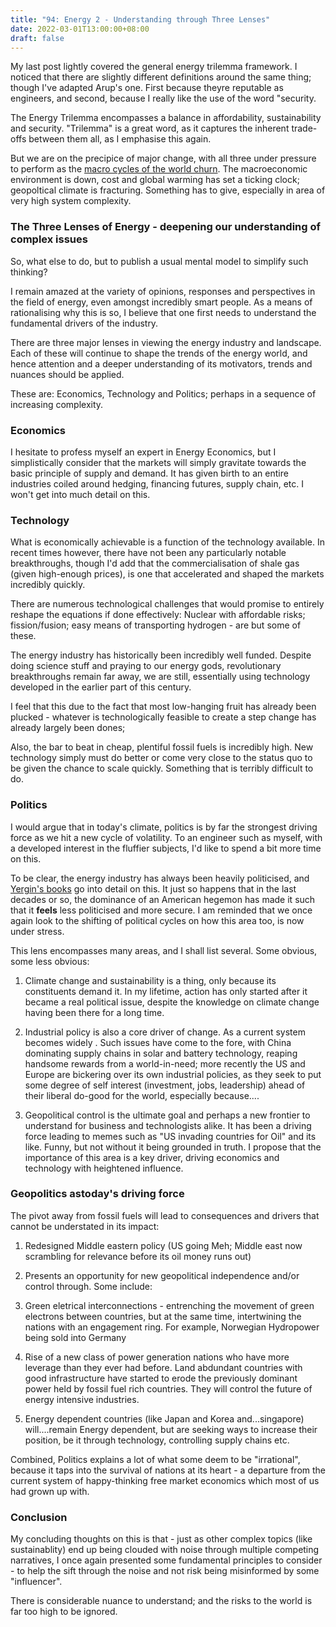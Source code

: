 ```yaml
---
title: "94: Energy 2 - Understanding through Three Lenses"
date: 2022-03-01T13:00:00+08:00
draft: false
---
```


My last post lightly covered the general energy trilemma framework. I noticed that there are slightly different definitions around the same thing; though I've adapted Arup's one. First because theyre reputable as engineers, and second, because I really like the use of the word "security. 

The Energy Trilemma encompasses a balance in affordability, sustainability and security. "Trilemma" is a great word, as it captures the inherent trade-offs between them all, as I emphasise this again.

But we are on the precipice of major change, with all three under pressure to perform as the [macro cycles of the world churn](https://www.makwaijun.com/blog/post41/). The macroeconomic environment is  down, cost and global warming has set a ticking clock; geopoltical climate is fracturing. Something has to give, especially in area of very high system complexity. 

### The Three Lenses of Energy - deepening our understanding of complex issues

So, what else to do, but to publish a usual mental model to simplify such thinking?

I remain amazed at the variety of opinions, responses and perspectives in the field of energy, even amongst incredibly smart people. As a means of rationalising why this is so, I believe that one first needs to understand the fundamental drivers of the industry.

There are three major lenses in viewing the energy industry and landscape. Each of these will continue to shape the trends of the energy world, and hence attention and a deeper understanding of its motivators, trends and nuances should be applied. 

These are: Economics, Technology and Politics; perhaps in a sequence of increasing complexity. 

### Economics
I hesitate to profess myself an expert in Energy Economics, but I simplistically consider that the markets will simply gravitate towards the basic principle of supply and demand. It has given birth to an entire industries coiled around hedging, financing futures, supply chain, etc. I won't get into much detail on this.

### Technology
What is economically achievable is a function of the technology available. In recent times however, there have not been any particularly notable breakthroughs, though I'd add that the commercialisation of shale gas (given high-enough prices), is one that accelerated and shaped the markets incredibly quickly.

There are numerous technological challenges that would promise to entirely reshape the equations if done effectively: Nuclear with affordable risks; fission/fusion; easy means of transporting hydrogen - are but some of these.

The energy industry has historically been incredibly well funded. Despite doing science stuff and praying to our energy gods, revolutionary breakthroughs remain far away, we are still, essentially using technology developed in the earlier part of this century.

I feel that this due to the fact that most low-hanging fruit has already been plucked - whatever is technologically feasible to create a step change has already largely been dones;

Also, the bar to beat in cheap, plentiful fossil fuels is incredibly high. New technology simply must do better or come very close to the status quo to be given the chance to scale quickly. Something that is terribly difficult to do.

### Politics
I would argue that in today's climate, politics is by far the strongest driving force as we hit a new cycle of volatility.
To an engineer such as myself, with a developed interest in the fluffier subjects, I'd like to spend a bit more time on this.

To be clear, the energy industry has always been heavily politicised, and [Yergin's books](https://www.danielyergin.com/) go into detail on this. It just so happens that in the last decades or so, the dominance of an American hegemon has made it such that it __feels__ less politicised and more secure.
I am reminded that we once again look to the shifting of political cycles on how this area too, is now under stress.

This lens encompasses many areas, and I shall list several. Some obvious, some less obvious:

1. Climate change and sustainability is a thing, only because its constituents demand it. In my lifetime, action has only started after it became a real political issue, despite the knowledge on climate change having been there for a long time.

2. Industrial policy is also a core driver of change. As a current system becomes widely . Such issues have come to the fore, with China dominating supply chains in solar and battery technology, reaping handsome rewards from a world-in-need; more recently the US and Europe are bickering over its own industrial policies, as they seek to put some degree of self interest (investment, jobs, leadership) ahead of their liberal do-good for the world, especially because....

3. Geopolitical control is the ultimate goal and perhaps a new frontier to understand for business and technologists alike. It has been a driving force leading to memes such as "US invading countries for Oil" and its like. Funny, but not without it being grounded in truth. I propose that the importance of this area is a key driver, driving economics and technology with heightened influence. 

### Geopolitics astoday's driving force

The pivot away from fossil fuels will lead to consequences and drivers that cannot be understated in its impact:

1. Redesigned Middle eastern policy (US going Meh; Middle east now scrambling for relevance before its oil money runs out)

2. Presents an opportunity for new geopolitical independence and/or control through. Some include:

3. Green eletrical interconnections - entrenching the movement of green electrons between countries, but at the same time, intertwining the nations with an engagement ring. For example, Norwegian Hydropower being sold into Germany

4. Rise of a new class of power generation nations who have more leverage than they ever had before. Land abdundant countries with good infrastructure have started to erode the previously dominant power held by fossil fuel rich countries. They will control the future of energy intensive industries. 

5. Energy dependent countries (like Japan and Korea and...singapore) will....remain Energy dependent, but are seeking ways to increase their position, be it through technology, controlling supply chains etc.
 
Combined, Politics explains a lot of what some deem to be "irrational", because it taps into the survival of nations at its heart - a departure from the current system of happy-thinking free market economics which most of us had grown up with.

### Conclusion
My concluding thoughts on this is that - just as other complex topics (like sustainablity) end up being clouded with noise through multiple competing narratives, I once again presented some fundamental principles to consider - to help the sift through the noise and not risk being misinformed by some "influencer".

There is considerable nuance to understand; and the risks to the world is far too high to be ignored.
